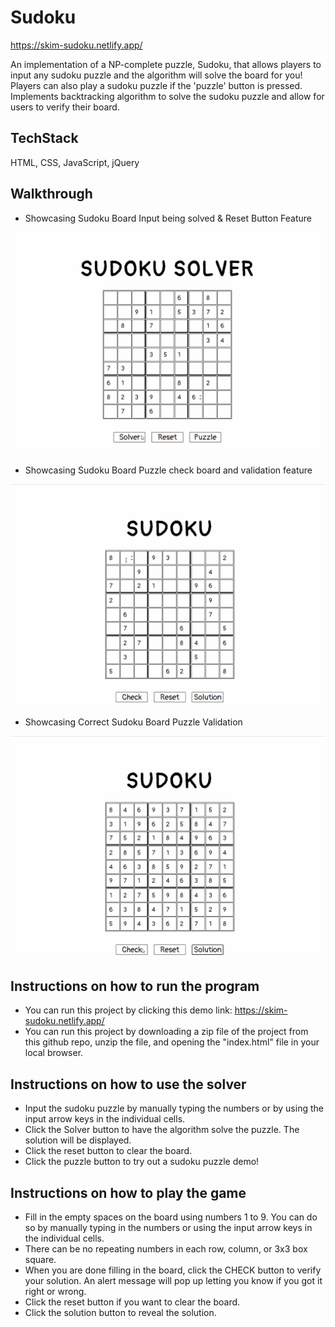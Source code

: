 # Sudoku
https://skim-sudoku.netlify.app/

An implementation of a NP-complete puzzle, Sudoku, that allows players to input any sudoku puzzle and the algorithm will solve the board for you!
Players can also play a sudoku puzzle if the 'puzzle' button is pressed. 
Implements backtracking algorithm to solve the sudoku puzzle and allow for users to verify their board.


## TechStack

HTML, CSS, JavaScript, jQuery

## Walkthrough

- Showcasing Sudoku Board Input being solved & Reset Button Feature

![](sudoku-demo.gif)

- Showcasing Sudoku Board Puzzle check board and validation feature

![](sudoku-demo1.gif)

- Showcasing Correct Sudoku Board Puzzle Validation

![](sudoku-demo2.gif)

## Instructions on how to run the program
- You can run this project by clicking this demo link: https://skim-sudoku.netlify.app/
- You can run this project by downloading a zip file of the project from this github repo, unzip the file, and opening the "index.html" file in your local browser.

## Instructions on how to use the solver
- Input the sudoku puzzle by manually typing the numbers or by using the input arrow keys in the individual cells.
- Click the Solver button to have the algorithm solve the puzzle. The solution will be displayed.
- Click the reset button to clear the board.
- Click the puzzle button to try out a sudoku puzzle demo!


## Instructions on how to play the game
- Fill in the empty spaces on the board using numbers 1 to 9. You can do so by manually typing in the numbers or using the input arrow keys in the individual cells.
- There can be no repeating numbers in each row, column, or 3x3 box square.
- When you are done filling in the board, click the CHECK button to verify your solution. An alert message will pop up letting you know if you got it right or wrong.
- Click the reset button if you want to clear the board.
- Click the solution button to reveal the solution.

